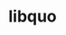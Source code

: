 ---
title: "libquo"
layout: cache
categories: [package, develop]
meta: {"compilers": ["cce@18.0.0", "gcc@11.4.0", "intel-oneapi-compilers@2025.1.0"], "num_specs": 32, "num_specs_by_stack": {"e4s": 7, "e4s-cray-rhel": 8, "e4s-neoverse-v2": 8, "e4s-oneapi": 9, "root": 32}, "oss": ["rhel8", "ubuntu22.04"], "platforms": ["linux"], "stacks": ["e4s", "e4s-cray-rhel", "e4s-neoverse-v2", "e4s-oneapi", "root"], "targets": ["neoverse_v2", "x86_64_v3"], "versions": ["1.4"]}
spec_details: [{"compiler": "gcc@11.4.0", "hash": "45b2xzvfveuyd4syeocdk4da4mxdcod6", "os": "ubuntu22.04", "platform": "linux", "size": "-", "stacks": ["e4s", "root"], "target": "x86_64_v3", "variants": ["build_system=autotools"], "versions": ["1.4"]}, {"compiler": "cce@18.0.0", "hash": "aeyxtfhjj4fjlrbgjq3rduazgdim4tip", "os": "rhel8", "platform": "linux", "size": "-", "stacks": ["e4s-cray-rhel", "root"], "target": "x86_64_v3", "variants": ["build_system=autotools"], "versions": ["1.4"]}, {"compiler": "gcc@11.4.0", "hash": "b5yheaylbiujudvz4khwvo3s5apalwe6", "os": "ubuntu22.04", "platform": "linux", "size": "-", "stacks": ["e4s", "root"], "target": "x86_64_v3", "variants": ["build_system=autotools"], "versions": ["1.4"]}, {"compiler": "intel-oneapi-compilers@2025.1.0", "hash": "cbk4fenn647wsa2khvrspjmog36ieq2s", "os": "ubuntu22.04", "platform": "linux", "size": "-", "stacks": ["e4s-oneapi", "root"], "target": "x86_64_v3", "variants": ["build_system=autotools"], "versions": ["1.4"]}, {"compiler": "gcc@11.4.0", "hash": "d57dkxei2ku4d65lslrsd24ztmmk5knj", "os": "ubuntu22.04", "platform": "linux", "size": "-", "stacks": ["e4s-neoverse-v2", "root"], "target": "neoverse_v2", "variants": ["build_system=autotools"], "versions": ["1.4"]}, {"compiler": "intel-oneapi-compilers@2025.1.0", "hash": "ecrlsky63swwprqj763gaaxv6xxcvpc7", "os": "ubuntu22.04", "platform": "linux", "size": "-", "stacks": ["e4s-oneapi", "root"], "target": "x86_64_v3", "variants": ["build_system=autotools"], "versions": ["1.4"]}, {"compiler": "cce@18.0.0", "hash": "gpg3woinfrzp7o35y26lxapbhddezx3n", "os": "rhel8", "platform": "linux", "size": "-", "stacks": ["e4s-cray-rhel", "root"], "target": "x86_64_v3", "variants": ["build_system=autotools"], "versions": ["1.4"]}, {"compiler": "gcc@11.4.0", "hash": "hzhyml3rqmrowx6jmep7deuncypcgnmd", "os": "ubuntu22.04", "platform": "linux", "size": "-", "stacks": ["e4s-neoverse-v2", "root"], "target": "neoverse_v2", "variants": ["build_system=autotools"], "versions": ["1.4"]}, {"compiler": "gcc@11.4.0", "hash": "i2untcbhfzon4gtv6fbjldgf3a6fuvm5", "os": "ubuntu22.04", "platform": "linux", "size": "-", "stacks": ["e4s-neoverse-v2", "root"], "target": "neoverse_v2", "variants": ["build_system=autotools"], "versions": ["1.4"]}, {"compiler": "cce@18.0.0", "hash": "kp5rpltgu7wj6zdybdlfuzk2ntcqpzr7", "os": "rhel8", "platform": "linux", "size": "-", "stacks": ["e4s-cray-rhel", "root"], "target": "x86_64_v3", "variants": ["build_system=autotools"], "versions": ["1.4"]}, {"compiler": "gcc@11.4.0", "hash": "lvi4myim4utibjetlhs6axfhkikwtljj", "os": "ubuntu22.04", "platform": "linux", "size": "-", "stacks": ["e4s-neoverse-v2", "root"], "target": "neoverse_v2", "variants": ["build_system=autotools"], "versions": ["1.4"]}, {"compiler": "cce@18.0.0", "hash": "mjv3o7m73povfzvitxrsb36onrrzvpjd", "os": "rhel8", "platform": "linux", "size": "-", "stacks": ["e4s-cray-rhel", "root"], "target": "x86_64_v3", "variants": ["build_system=autotools"], "versions": ["1.4"]}, {"compiler": "gcc@11.4.0", "hash": "n25346l32fq66gfyqqbdkv6c3ilpm7e5", "os": "ubuntu22.04", "platform": "linux", "size": "-", "stacks": ["e4s", "root"], "target": "x86_64_v3", "variants": ["build_system=autotools"], "versions": ["1.4"]}, {"compiler": "gcc@11.4.0", "hash": "n7yzyycy3lrkrwgfjioq3dac6gobyb3i", "os": "ubuntu22.04", "platform": "linux", "size": "-", "stacks": ["e4s", "root"], "target": "x86_64_v3", "variants": ["build_system=autotools"], "versions": ["1.4"]}, {"compiler": "cce@18.0.0", "hash": "nhu7ctagomgnrplai624dvbid44jcwjr", "os": "rhel8", "platform": "linux", "size": "-", "stacks": ["e4s-cray-rhel", "root"], "target": "x86_64_v3", "variants": ["build_system=autotools"], "versions": ["1.4"]}, {"compiler": "cce@18.0.0", "hash": "o5lligd57nwgqyn53z2bqdg2wx2obi7r", "os": "rhel8", "platform": "linux", "size": "-", "stacks": ["e4s-cray-rhel", "root"], "target": "x86_64_v3", "variants": ["build_system=autotools"], "versions": ["1.4"]}, {"compiler": "cce@18.0.0", "hash": "oszsdsjvdimnbm5y6zacmsjsvy4ly4kb", "os": "rhel8", "platform": "linux", "size": "-", "stacks": ["e4s-cray-rhel", "root"], "target": "x86_64_v3", "variants": ["build_system=autotools"], "versions": ["1.4"]}, {"compiler": "intel-oneapi-compilers@2025.1.0", "hash": "p7ha764d5a2dzcu5tva3vfpu5k3vv42c", "os": "ubuntu22.04", "platform": "linux", "size": "-", "stacks": ["e4s-oneapi", "root"], "target": "x86_64_v3", "variants": ["build_system=autotools"], "versions": ["1.4"]}, {"compiler": "gcc@11.4.0", "hash": "pemw6wwdx7tjlm43dewcqkw3u554ndiw", "os": "ubuntu22.04", "platform": "linux", "size": "-", "stacks": ["e4s", "root"], "target": "x86_64_v3", "variants": ["build_system=autotools"], "versions": ["1.4"]}, {"compiler": "gcc@11.4.0", "hash": "plb7ud6jgqo4qmeqgp7pxw6lrzrasrpv", "os": "ubuntu22.04", "platform": "linux", "size": "-", "stacks": ["e4s-neoverse-v2", "root"], "target": "neoverse_v2", "variants": ["build_system=autotools"], "versions": ["1.4"]}, {"compiler": "intel-oneapi-compilers@2025.1.0", "hash": "pru73xabjito6wmi3lce6jetchj46pwo", "os": "ubuntu22.04", "platform": "linux", "size": "-", "stacks": ["e4s-oneapi", "root"], "target": "x86_64_v3", "variants": ["build_system=autotools"], "versions": ["1.4"]}, {"compiler": "intel-oneapi-compilers@2025.1.0", "hash": "pxw24mtvikzja3rn3ym5bxdegon4ddzw", "os": "ubuntu22.04", "platform": "linux", "size": "-", "stacks": ["e4s-oneapi", "root"], "target": "x86_64_v3", "variants": ["build_system=autotools"], "versions": ["1.4"]}, {"compiler": "cce@18.0.0", "hash": "qba2mnubwrni5b5r2yb3wmlbwvvbzyag", "os": "rhel8", "platform": "linux", "size": "-", "stacks": ["e4s-cray-rhel", "root"], "target": "x86_64_v3", "variants": ["build_system=autotools"], "versions": ["1.4"]}, {"compiler": "gcc@11.4.0", "hash": "qm4aagdhrzamgu67atryc3olhfifpod2", "os": "ubuntu22.04", "platform": "linux", "size": "-", "stacks": ["e4s-neoverse-v2", "root"], "target": "neoverse_v2", "variants": ["build_system=autotools"], "versions": ["1.4"]}, {"compiler": "intel-oneapi-compilers@2025.1.0", "hash": "qzityfndpffwwpjwrtjpgjqceo5jfrxb", "os": "ubuntu22.04", "platform": "linux", "size": "-", "stacks": ["e4s-oneapi", "root"], "target": "x86_64_v3", "variants": ["build_system=autotools"], "versions": ["1.4"]}, {"compiler": "gcc@11.4.0", "hash": "r7rczwlrtawv4attfnydo5cpu4mpbgzr", "os": "ubuntu22.04", "platform": "linux", "size": "-", "stacks": ["e4s", "root"], "target": "x86_64_v3", "variants": ["build_system=autotools"], "versions": ["1.4"]}, {"compiler": "intel-oneapi-compilers@2025.1.0", "hash": "rboc6jbcqmpp6omxj4fw4f7es7tumnmd", "os": "ubuntu22.04", "platform": "linux", "size": "-", "stacks": ["e4s-oneapi", "root"], "target": "x86_64_v3", "variants": ["build_system=autotools"], "versions": ["1.4"]}, {"compiler": "intel-oneapi-compilers@2025.1.0", "hash": "rch4pdkxpayrv3ooxar3ftb26o54jstu", "os": "ubuntu22.04", "platform": "linux", "size": "-", "stacks": ["e4s-oneapi", "root"], "target": "x86_64_v3", "variants": ["build_system=autotools"], "versions": ["1.4"]}, {"compiler": "gcc@11.4.0", "hash": "tnknqperq674djuf2byly4tupkkxi3zy", "os": "ubuntu22.04", "platform": "linux", "size": "-", "stacks": ["e4s-neoverse-v2", "root"], "target": "neoverse_v2", "variants": ["build_system=autotools"], "versions": ["1.4"]}, {"compiler": "intel-oneapi-compilers@2025.1.0", "hash": "tqyx4ahg5gtfvik6mgb2pescbax7mnyt", "os": "ubuntu22.04", "platform": "linux", "size": "-", "stacks": ["e4s-oneapi", "root"], "target": "x86_64_v3", "variants": ["build_system=autotools"], "versions": ["1.4"]}, {"compiler": "gcc@11.4.0", "hash": "ughmp6hdckbfopiykwhi44y3sgwjyd6r", "os": "ubuntu22.04", "platform": "linux", "size": "-", "stacks": ["e4s", "root"], "target": "x86_64_v3", "variants": ["build_system=autotools"], "versions": ["1.4"]}, {"compiler": "gcc@11.4.0", "hash": "vghs2azazbc5dq3m34izndly37zhafp3", "os": "ubuntu22.04", "platform": "linux", "size": "-", "stacks": ["e4s-neoverse-v2", "root"], "target": "neoverse_v2", "variants": ["build_system=autotools"], "versions": ["1.4"]}]
---